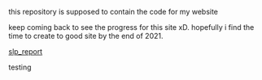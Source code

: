this repository is supposed to contain the code for my website

keep coming back to see the progress for this site xD. hopefully i find the time to create to good site by the end of 2021. 

[slp_report](EP322_160260006.pdf)

testing
